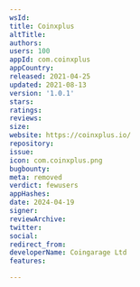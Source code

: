 ```yaml
---
wsId: 
title: Coinxplus
altTitle: 
authors: 
users: 100
appId: com.coinxplus
appCountry: 
released: 2021-04-25
updated: 2021-08-13
version: '1.0.1'
stars: 
ratings: 
reviews: 
size: 
website: https://coinxplus.io/
repository: 
issue: 
icon: com.coinxplus.png
bugbounty: 
meta: removed
verdict: fewusers
appHashes: 
date: 2024-04-19
signer: 
reviewArchive: 
twitter: 
social: 
redirect_from: 
developerName: Coingarage Ltd
features: 

---
```


